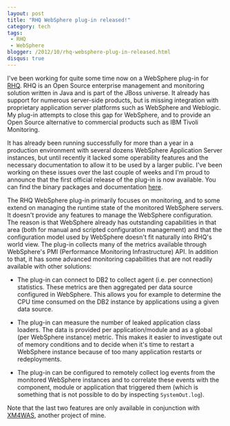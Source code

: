 ```yaml
---
layout: post
title: "RHQ WebSphere plug-in released!"
category: tech
tags:
 - RHQ
 - WebSphere
blogger: /2012/10/rhq-websphere-plug-in-released.html
disqus: true
---
```


I've been working for quite some time now on a WebSphere plug-in for [RHQ](http://www.jboss.org/rhq). RHQ is an Open
Source enterprise management and monitoring solution written in Java and is part of the JBoss universe. It already has
support for numerous server-side products, but is missing integration with proprietary application server platforms such
as WebSphere and Weblogic. My plug-in attempts to close this gap for WebSphere, and to provide an Open Source
alternative to commercial products such as IBM Tivoli Monitoring.

It has already been running successfully for more than a year in a production environment with several dozens WebSphere
Application Server instances, but until recently it lacked some operability features and the necessary documentation to
allow it to be used by a larger public. I've been working on these issues over the last couple of weeks and I'm proud to
announce that the first official release of the plug-in is now available. You can find the binary packages and
documentation [here](http://code.google.com/p/rhq-websphere-plugin/).

The RHQ WebSphere plug-in primarily focuses on monitoring, and to some extend on managing the runtime state of the
monitored WebSphere servers. It doesn't provide any features to manage the WebSphere configuration. The reason is that
WebSphere already has outstanding capabilities in that area (both for manual and scripted configuration management) and
that the configuration model used by WebSphere doesn't fit naturally into RHQ's world view. The plug-in collects many of
the metrics available through WebSphere's PMI (Performance Monitoring Infrastructure) API. In addition to that, it has
some advanced monitoring capabilities that are not readily available with other solutions:

*   The plug-in can connect to DB2 to collect agent (i.e. per connection) statistics. These metrics are then aggregated
    per data source configured in WebSphere. This allows you for example to determine the CPU time consumed on the DB2
    instance by applications using a given data source.

*   The plug-in can measure the number of leaked application class loaders. The data is provided per application/module
    and as a global (per WebSphere instance) metric. This makes it easier to investigate out of memory conditions and to
    decide when it's time to restart a WebSphere instance because of too many application restarts or redeployments.

*   The plug-in can be configured to remotely collect log events from the monitored WebSphere instances and to correlate
    these events with the component, module or application that triggered them (which is something that is not possible
    to do by inspecting `SystemOut.log`).

Note that the last two features are only available in conjunction with [XM4WAS](http://code.google.com/p/xm4was/),
another project of mine.
